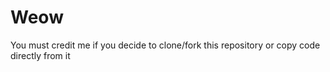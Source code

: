 # Weow

You must credit me if you decide to clone/fork this repository or copy code directly from it
